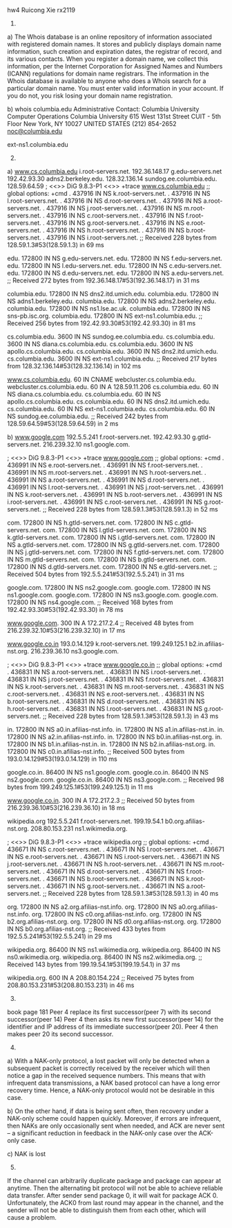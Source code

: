 hw4
Ruicong Xie
rx2119  

1.
a)
The Whois database is an online repository of information associated with registered domain names. It stores and publicly displays domain name information, such creation and expiration dates, the registrar of record, and its various contacts.
When you register a domain name, we collect this information, per the Internet Corporation for Assigned Names and Numbers (ICANN) regulations for domain name registrars. The information in the Whois database is available to anyone who does a Whois search for a particular domain name. You must enter valid information in your account. If you do not, you risk losing your domain name registration.

b)
whois columbia.edu
Administrative Contact:
Columbia University Computer Operations
Columbia University
615 West 131st Street
CUIT - 5th Floor
New York, NY 10027
UNITED STATES
(212) 854-2652
noc@columbia.edu

ext-ns1.columbia.edu


2.
a)
www.cs.columbia.edu
i.root-servers.net.
192.36.148.17
g.edu-servers.net
192.42.93.30
adns2.berkeley.edu.
128.32.136.14
sundog.ee.columbia.edu.
128.59.64.59
; <<>> DiG 9.8.3-P1 <<>> +trace www.cs.columbia.edu
;; global options: +cmd
.			437916	IN	NS	k.root-servers.net.
.			437916	IN	NS	l.root-servers.net.
.			437916	IN	NS	d.root-servers.net.
.			437916	IN	NS	a.root-servers.net.
.			437916	IN	NS	j.root-servers.net.
.			437916	IN	NS	m.root-servers.net.
.			437916	IN	NS	c.root-servers.net.
.			437916	IN	NS	f.root-servers.net.
.			437916	IN	NS	g.root-servers.net.
.			437916	IN	NS	e.root-servers.net.
.			437916	IN	NS	h.root-servers.net.
.			437916	IN	NS	b.root-servers.net.
.			437916	IN	NS	i.root-servers.net.
;; Received 228 bytes from 128.59.1.3#53(128.59.1.3) in 69 ms

edu.			172800	IN	NS	g.edu-servers.net.
edu.			172800	IN	NS	f.edu-servers.net.
edu.			172800	IN	NS	l.edu-servers.net.
edu.			172800	IN	NS	c.edu-servers.net.
edu.			172800	IN	NS	d.edu-servers.net.
edu.			172800	IN	NS	a.edu-servers.net.
;; Received 272 bytes from 192.36.148.17#53(192.36.148.17) in 31 ms

columbia.edu.		172800	IN	NS	dns2.itd.umich.edu.
columbia.edu.		172800	IN	NS	adns1.berkeley.edu.
columbia.edu.		172800	IN	NS	adns2.berkeley.edu.
columbia.edu.		172800	IN	NS	ns1.lse.ac.uk.
columbia.edu.		172800	IN	NS	sns-pb.isc.org.
columbia.edu.		172800	IN	NS	ext-ns1.columbia.edu.
;; Received 256 bytes from 192.42.93.30#53(192.42.93.30) in 81 ms

cs.columbia.edu.	3600	IN	NS	sundog.ee.columbia.edu.
cs.columbia.edu.	3600	IN	NS	diana.cs.columbia.edu.
cs.columbia.edu.	3600	IN	NS	apollo.cs.columbia.edu.
cs.columbia.edu.	3600	IN	NS	dns2.itd.umich.edu.
cs.columbia.edu.	3600	IN	NS	ext-ns1.columbia.edu.
;; Received 217 bytes from 128.32.136.14#53(128.32.136.14) in 102 ms

www.cs.columbia.edu.	60	IN	CNAME	webcluster.cs.columbia.edu.
webcluster.cs.columbia.edu. 60	IN	A	128.59.11.206
cs.columbia.edu.	60	IN	NS	diana.cs.columbia.edu.
cs.columbia.edu.	60	IN	NS	apollo.cs.columbia.edu.
cs.columbia.edu.	60	IN	NS	dns2.itd.umich.edu.
cs.columbia.edu.	60	IN	NS	ext-ns1.columbia.edu.
cs.columbia.edu.	60	IN	NS	sundog.ee.columbia.edu.
;; Received 242 bytes from 128.59.64.59#53(128.59.64.59) in 2 ms

b)
www.google.com
192.5.5.241
f.root-servers.net.
192.42.93.30
g.gtld-servers.net.
216.239.32.10
ns1.google.com.

; <<>> DiG 9.8.3-P1 <<>> +trace www.google.com
;; global options: +cmd
.			436991	IN	NS	e.root-servers.net.
.			436991	IN	NS	f.root-servers.net.
.			436991	IN	NS	m.root-servers.net.
.			436991	IN	NS	h.root-servers.net.
.			436991	IN	NS	a.root-servers.net.
.			436991	IN	NS	d.root-servers.net.
.			436991	IN	NS	l.root-servers.net.
.			436991	IN	NS	j.root-servers.net.
.			436991	IN	NS	k.root-servers.net.
.			436991	IN	NS	b.root-servers.net.
.			436991	IN	NS	i.root-servers.net.
.			436991	IN	NS	c.root-servers.net.
.			436991	IN	NS	g.root-servers.net.
;; Received 228 bytes from 128.59.1.3#53(128.59.1.3) in 52 ms

com.			172800	IN	NS	h.gtld-servers.net.
com.			172800	IN	NS	c.gtld-servers.net.
com.			172800	IN	NS	l.gtld-servers.net.
com.			172800	IN	NS	k.gtld-servers.net.
com.			172800	IN	NS	i.gtld-servers.net.
com.			172800	IN	NS	a.gtld-servers.net.
com.			172800	IN	NS	g.gtld-servers.net.
com.			172800	IN	NS	j.gtld-servers.net.
com.			172800	IN	NS	f.gtld-servers.net.
com.			172800	IN	NS	m.gtld-servers.net.
com.			172800	IN	NS	b.gtld-servers.net.
com.			172800	IN	NS	d.gtld-servers.net.
com.			172800	IN	NS	e.gtld-servers.net.
;; Received 504 bytes from 192.5.5.241#53(192.5.5.241) in 31 ms

google.com.		172800	IN	NS	ns2.google.com.
google.com.		172800	IN	NS	ns1.google.com.
google.com.		172800	IN	NS	ns3.google.com.
google.com.		172800	IN	NS	ns4.google.com.
;; Received 168 bytes from 192.42.93.30#53(192.42.93.30) in 78 ms

www.google.com.		300	IN	A	172.217.2.4
;; Received 48 bytes from 216.239.32.10#53(216.239.32.10) in 17 ms


www.google.co.in
193.0.14.129
k.root-servers.net.
199.249.125.1
b2.in.afilias-nst.org.
216.239.36.10
ns3.google.com.

; <<>> DiG 9.8.3-P1 <<>> +trace www.google.co.in
;; global options: +cmd
.			436831	IN	NS	a.root-servers.net.
.			436831	IN	NS	i.root-servers.net.
.			436831	IN	NS	j.root-servers.net.
.			436831	IN	NS	f.root-servers.net.
.			436831	IN	NS	k.root-servers.net.
.			436831	IN	NS	m.root-servers.net.
.			436831	IN	NS	c.root-servers.net.
.			436831	IN	NS	e.root-servers.net.
.			436831	IN	NS	b.root-servers.net.
.			436831	IN	NS	d.root-servers.net.
.			436831	IN	NS	h.root-servers.net.
.			436831	IN	NS	l.root-servers.net.
.			436831	IN	NS	g.root-servers.net.
;; Received 228 bytes from 128.59.1.3#53(128.59.1.3) in 43 ms

in.			172800	IN	NS	a0.in.afilias-nst.info.
in.			172800	IN	NS	a1.in.afilias-nst.in.
in.			172800	IN	NS	a2.in.afilias-nst.info.
in.			172800	IN	NS	b0.in.afilias-nst.org.
in.			172800	IN	NS	b1.in.afilias-nst.in.
in.			172800	IN	NS	b2.in.afilias-nst.org.
in.			172800	IN	NS	c0.in.afilias-nst.info.
;; Received 500 bytes from 193.0.14.129#53(193.0.14.129) in 110 ms

google.co.in.		86400	IN	NS	ns1.google.com.
google.co.in.		86400	IN	NS	ns2.google.com.
google.co.in.		86400	IN	NS	ns3.google.com.
;; Received 98 bytes from 199.249.125.1#53(199.249.125.1) in 11 ms

www.google.co.in.	300	IN	A	172.217.2.3
;; Received 50 bytes from 216.239.36.10#53(216.239.36.10) in 18 ms


wikipedia.org
192.5.5.241
f.root-servers.net.
199.19.54.1
b0.org.afilias-nst.org.
208.80.153.231
ns1.wikimedia.org.

; <<>> DiG 9.8.3-P1 <<>> +trace wikipedia.org
;; global options: +cmd
.			436671	IN	NS	c.root-servers.net.
.			436671	IN	NS	l.root-servers.net.
.			436671	IN	NS	e.root-servers.net.
.			436671	IN	NS	i.root-servers.net.
.			436671	IN	NS	j.root-servers.net.
.			436671	IN	NS	h.root-servers.net.
.			436671	IN	NS	m.root-servers.net.
.			436671	IN	NS	d.root-servers.net.
.			436671	IN	NS	f.root-servers.net.
.			436671	IN	NS	b.root-servers.net.
.			436671	IN	NS	k.root-servers.net.
.			436671	IN	NS	g.root-servers.net.
.			436671	IN	NS	a.root-servers.net.
;; Received 228 bytes from 128.59.1.3#53(128.59.1.3) in 40 ms

org.			172800	IN	NS	a2.org.afilias-nst.info.
org.			172800	IN	NS	a0.org.afilias-nst.info.
org.			172800	IN	NS	c0.org.afilias-nst.info.
org.			172800	IN	NS	b2.org.afilias-nst.org.
org.			172800	IN	NS	d0.org.afilias-nst.org.
org.			172800	IN	NS	b0.org.afilias-nst.org.
;; Received 433 bytes from 192.5.5.241#53(192.5.5.241) in 29 ms

wikipedia.org.		86400	IN	NS	ns1.wikimedia.org.
wikipedia.org.		86400	IN	NS	ns0.wikimedia.org.
wikipedia.org.		86400	IN	NS	ns2.wikimedia.org.
;; Received 143 bytes from 199.19.54.1#53(199.19.54.1) in 37 ms

wikipedia.org.		600	IN	A	208.80.154.224
;; Received 75 bytes from 208.80.153.231#53(208.80.153.231) in 46 ms

3.
book page 181
Peer 4 replace its first successor(peer 7) with its second successor(peer 14)
Peer 4 then asks its new first successor(peer 14) for the identifier and IP address
of its immediate successor(peer 20). Peer 4 then makes peer 20 its second successor.

4.
a)
With a NAK-only protocol, a lost packet will only be detected when a
subsequent packet is correctly received by the receiver which will then notice a
gap in the received sequence numbers. This means that with infrequent data
transmissions, a NAK based protocol can have a long error recovery time.
Hence, a NAK-only protocol would not be desirable in this case.

b)
On the other hand, if data is being sent often, then recovery under a NAK-only scheme
could happen quickly. Moreover, if errors are infrequent, then NAKs are only
occasionally sent when needed, and ACK are never sent – a significant reduction in
feedback in the NAK-only case over the ACK-only case.

c)
NAK is lost



5)
If the channel can arbitrarily duplicate package and package can appear at anytime.
Then the alternating bit protocol will not be able to achieve reliable data transfer.
After sender send package 0, it will wait for package ACK 0. Unfortunately, the ACK0
from last round may appear in the channel, and the sender will not be able to distinguish
them from each other, which will cause a problem. 
